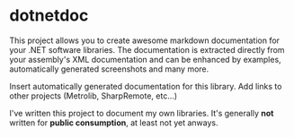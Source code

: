 # dotnetdoc

This project allows you to create awesome markdown documentation for your .NET software libraries.
The documentation is extracted directly from your assembly's XML documentation and can be enhanced by examples, automatically generated screenshots and many more.

Insert automatically generated documentation for this library.
Add links to other projects (Metrolib, SharpRemote, etc...)

I've written this project to document my own libraries. It's generally **not** written for **public consumption**, at least not yet anways.